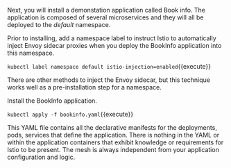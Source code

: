 Next, you will install a demonstation application called Book info. The application is composed of several microservices and they will all be deployed to the _default_ namespace.  

Prior to installing, add a namespace label to instruct Istio to automatically inject Envoy sidecar proxies when you deploy the BookInfo application into this namespace.

`kubectl label namespace default istio-injection=enabled`{{execute}}

There are other methods to inject the Envoy sidecar, but this technique works well as a pre-installation step for a namespace.

Install the BookInfo application.

`kubectl apply -f bookinfo.yaml`{{execute}}

This YAML file contains all the declarative manifests for the deployments, pods, services that define the application. There is nothing in the YAML or within the application containers that exhibit knowledge or requirements for Istio to be present. The mesh is always independent from your application configuration and logic.
